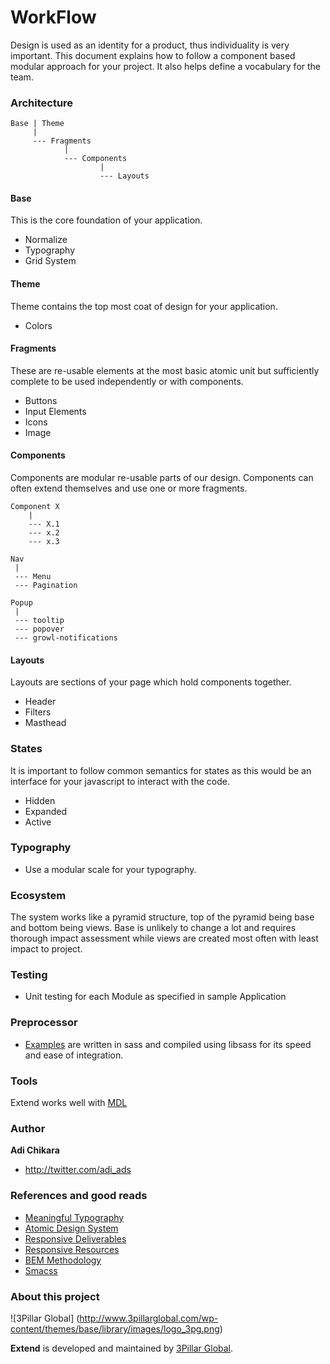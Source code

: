 WorkFlow
=======

Design is used as an identity for a product, thus individuality is very important. This document explains how to follow a component based modular approach for your project. It also helps define a vocabulary for the team.

### Architecture
    Base | Theme
         |
         --- Fragments
                |
                --- Components
                        |
                        --- Layouts

#### Base
This is the core foundation of your application.

* Normalize
* Typography
* Grid System

#### Theme
Theme contains the top most coat of design for your application.

* Colors

#### Fragments
These are re-usable elements at the most basic atomic unit but sufficiently complete to be used independently or with components.

* Buttons
* Input Elements
* Icons
* Image

#### Components
Components are modular re-usable parts of our design. Components can often extend themselves and use one or more fragments.

    Component X
        |
        --- X.1
        --- x.2
        --- x.3
        
    Nav
     |
     --- Menu
     --- Pagination
     
    Popup
     |
     --- tooltip
     --- popover
     --- growl-notifications


#### Layouts
Layouts are sections of your page which hold components together.

* Header
* Filters
* Masthead

### States
It is important to follow common semantics for states as this would be an interface for your javascript to interact with the code.

* Hidden
* Expanded
* Active

### Typography

- Use a modular scale for your typography.

### Ecosystem
The system works like a pyramid structure, top of the pyramid being base and bottom being views. Base is unlikely to change a lot and requires thorough impact assessment while views are created most often with least impact to project.

### Testing

- Unit testing for each Module as specified in sample Application

### Preprocessor

- [Examples](https://github.com/ornament-design) are written in sass and compiled using libsass for its speed and ease of integration.

### Tools
Extend works well with [MDL](http://www.getmdl.io/)

### Author

**Adi Chikara**
- http://twitter.com/adi_ads

### References and good reads
* [Meaningful Typography](http://alistapart.com/article/more-meaningful-typography)
* [Atomic Design System](http://pattern-lab.info/)
* [Responsive Deliverables](http://daverupert.com/2013/04/responsive-deliverables/)
* [Responsive Resources](http://bradfrost.github.io/this-is-responsive/resources.html)
* [BEM Methodology](http://bem.info/method/)
* [Smacss](http://smacss.com/)

### About this project

![3Pillar Global] (http://www.3pillarglobal.com/wp-content/themes/base/library/images/logo_3pg.png)

**Extend** is developed and maintained by [3Pillar Global](http://www.3pillarglobal.com/).
